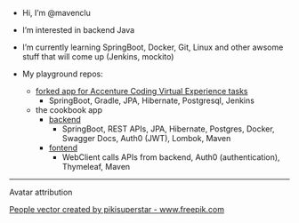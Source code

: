 - Hi, I’m @mavenclu


- I’m interested in backend Java
- I’m currently learning SpringBoot, Docker, Git, Linux and other awsome stuff that will come up (Jenkins, mockito)
- My playground repos:
  * [forked app for Accenture Coding Virtual Experience tasks](https://github.com/mavenclu/mock-company-webapp)
    * SpringBoot, Gradle, JPA, Hibernate, Postgresql, Jenkins
  * the cookbook app
    * [backend](https://github.com/mavenclu/the-cookbook)
      * SpringBoot, REST APIs, JPA, Hibernate, Postgres, Docker, Swagger Docs, Auth0 (JWT), Lombok, Maven
    * [fontend](https://github.com/mavenclu/the-coockbook-frontend)
      * WebClient calls APIs from backend, Auth0 (authentication), Thymeleaf, Maven 


---
Avatar attribution  

<a href='https://www.freepik.com/vectors/people'>People vector created by pikisuperstar - www.freepik.com</a>

<!---
mavenclu/mavenclu is a ✨ special ✨ repository because its `README.md` (this file) appears on your GitHub profile.
You can click the Preview link to take a look at your changes.
--->
